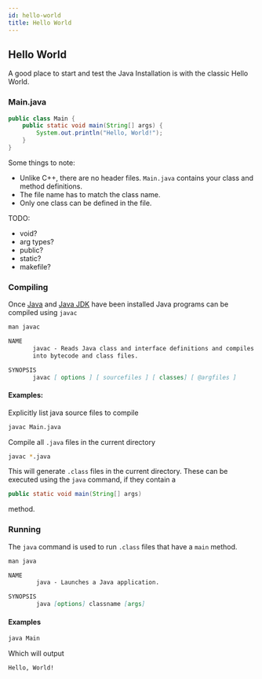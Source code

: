 ```yaml
---
id: hello-world
title: Hello World
---
```


## Hello World
A good place to start and test the Java Installation is with the classic Hello World.

### Main.java
```java
public class Main {
    public static void main(String[] args) {
        System.out.println("Hello, World!");
    }
}
```

Some things to note:
- Unlike C++, there are no header files. `Main.java` contains your class and method definitions.
- The file name has to match the class name.
- Only one class can be defined in the file.

TODO:
- void?
- arg types?
- public?
- static?
- makefile?

### Compiling
Once [Java](https://www.oracle.com/technetwork/java/javase/downloads/index.html) and [Java JDK](https://www.oracle.com/technetwork/java/javase/downloads/jdk11-downloads-5066655.html) have been installed Java programs can be compiled using `javac`

```md
man javac

NAME
       javac - Reads Java class and interface definitions and compiles them
       into bytecode and class files.

SYNOPSIS
       javac [ options ] [ sourcefiles ] [ classes] [ @argfiles ]
```

#### Examples:
Explicitly list java source files to compile
```sh
javac Main.java 
```

Compile all `.java` files in the current directory
```sh
javac *.java
```

This will generate `.class` files in the current directory.
These can be executed using the `java` command, if they contain a 
```java
public static void main(String[] args)
```
method.

### Running
The `java` command is used to run `.class` files that have a `main` method.

```md
man java

NAME
        java - Launches a Java application.

SYNOPSIS
        java [options] classname [args]
```

#### Examples
```sh
java Main
```

Which will output

```md
Hello, World!
```